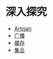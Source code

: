 # 深入探究

* [Artisan](./0601-artisan.md)
* [广播](./0602-broadcasting.md)
* [缓存](./0603-cache.md)
* [集合](./0604-collections.md)
